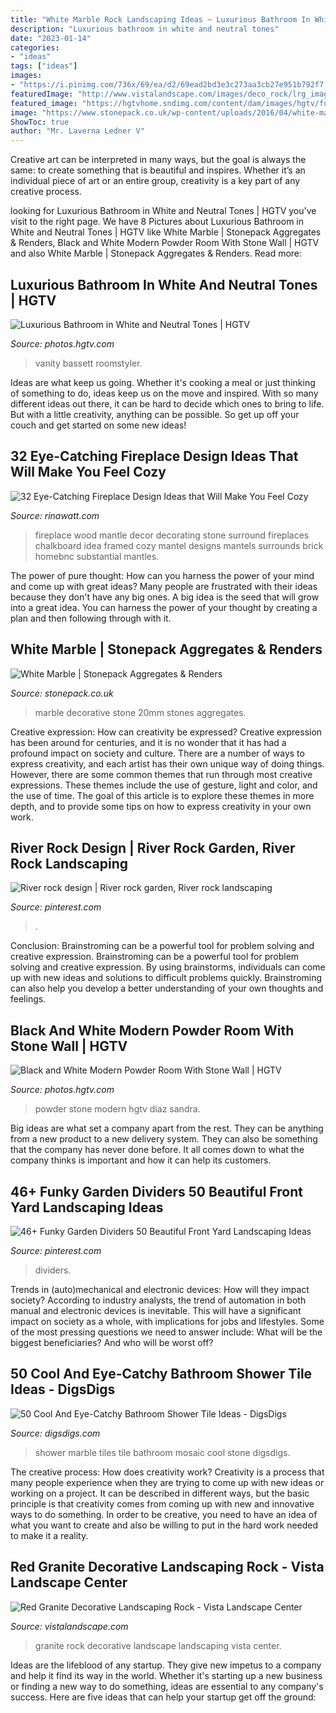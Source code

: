 ```yaml
---
title: "White Marble Rock Landscaping Ideas ~ Luxurious Bathroom In White And Neutral Tones"
description: "Luxurious bathroom in white and neutral tones"
date: "2023-01-14"
categories:
- "ideas"
tags: ["ideas"]
images:
- "https://i.pinimg.com/736x/69/ea/d2/69ead2bd3e3c273aa3cb27e951b792f7.jpg"
featuredImage: "http://www.vistalandscape.com/images/deco_rock/lrg_images/2-4_red_granite.jpg"
featured_image: "https://hgtvhome.sndimg.com/content/dam/images/hgtv/fullset/2019/9/6/0/IO_EOLO-AIDesign_Bricknell-Bachelor_6.jpg.rend.hgtvcom.966.1288.suffix/1567779284455.jpeg"
image: "https://www.stonepack.co.uk/wp-content/uploads/2016/04/white-marble-20mm-wet.jpg"
ShowToc: true
author: "Mr. Laverna Ledner V"
---
```



Creative art can be interpreted in many ways, but the goal is always the same: to create something that is beautiful and inspires. Whether it’s an individual piece of art or an entire group, creativity is a key part of any creative process.

	

		
looking for Luxurious Bathroom in White and Neutral Tones | HGTV you've visit to the right page. We have 8 Pictures about Luxurious Bathroom in White and Neutral Tones | HGTV like White Marble | Stonepack Aggregates &amp; Renders, Black and White Modern Powder Room With Stone Wall | HGTV and also White Marble | Stonepack Aggregates &amp; Renders. Read more:
		
    
## Luxurious Bathroom In White And Neutral Tones | HGTV

<img loading=lazy src="https://hgtvhome.sndimg.com/content/dam/images/hgtv/fullset/2016/6/13/0/FOD16_Pineapple-House_Bed-Bath_17.jpg.rend.hgtvcom.966.1449.suffix/1465826451114.jpeg" onerror="this.onerror=null;this.src='https://tse3.mm.bing.net/th?id=OIP.f4cKPOws3wc8Qbi4pzrGIQHaLG&amp;pid=15.1';" alt="Luxurious Bathroom in White and Neutral Tones | HGTV">

_Source: photos.hgtv.com_

>vanity bassett roomstyler. 

	

Ideas are what keep us going. Whether it's cooking a meal or just thinking of something to do, ideas keep us on the move and inspired. With so many different ideas out there, it can be hard to decide which ones to bring to life. But with a little creativity, anything can be possible. So get up off your couch and get started on some new ideas!

    
## 32 Eye-Catching Fireplace Design Ideas That Will Make You Feel Cozy

<img loading=lazy src="http://rinawatt.com/wp-content/uploads/2018/10/11-fireplace-design-ideas-homebnc.jpg" onerror="this.onerror=null;this.src='https://tse1.mm.bing.net/th?id=OIP.yZUDUPYXObLWCDsFwwpc3AHaJ4&amp;pid=15.1';" alt="32 Eye-Catching Fireplace Design Ideas that Will Make You Feel Cozy">

_Source: rinawatt.com_

>fireplace wood mantle decor decorating stone surround fireplaces chalkboard idea framed cozy mantel designs mantels surrounds brick homebnc substantial mantles. 

	

The power of pure thought: How can you harness the power of your mind and come up with great ideas?
Many people are frustrated with their ideas because they don't have any big ones. A big idea is the seed that will grow into a great idea. You can harness the power of your thought by creating a plan and then following through with it.

    
## White Marble | Stonepack Aggregates &amp; Renders

<img loading=lazy src="https://www.stonepack.co.uk/wp-content/uploads/2016/04/white-marble-20mm-wet.jpg" onerror="this.onerror=null;this.src='https://tse3.mm.bing.net/th?id=OIP.TN4ofviKnK3b2os3GLeE7gHaHa&amp;pid=15.1';" alt="White Marble | Stonepack Aggregates &amp; Renders">

_Source: stonepack.co.uk_

>marble decorative stone 20mm stones aggregates. 

	

Creative expression: How can creativity be expressed?
Creative expression has been around for centuries, and it is no wonder that it has had a profound impact on society and culture. There are a number of ways to express creativity, and each artist has their own unique way of doing things. However, there are some common themes that run through most creative expressions. These themes include the use of gesture, light and color, and the use of time. The goal of this article is to explore these themes in more depth, and to provide some tips on how to express creativity in your own work.

    
## River Rock Design | River Rock Garden, River Rock Landscaping

<img loading=lazy src="https://i.pinimg.com/736x/69/ea/d2/69ead2bd3e3c273aa3cb27e951b792f7.jpg" onerror="this.onerror=null;this.src='https://tse3.mm.bing.net/th?id=OIP.mcHS_WKOv9XJ1JVneBM48QHaNL&amp;pid=15.1';" alt="River rock design | River rock garden, River rock landscaping">

_Source: pinterest.com_

>. 

	

Conclusion: Brainstroming can be a powerful tool for problem solving and creative expression.
Brainstroming can be a powerful tool for problem solving and creative expression. By using brainstorms, individuals can come up with new ideas and solutions to difficult problems quickly. Brainstroming can also help you develop a better understanding of your own thoughts and feelings.

    
## Black And White Modern Powder Room With Stone Wall | HGTV

<img loading=lazy src="https://hgtvhome.sndimg.com/content/dam/images/hgtv/fullset/2019/9/6/0/IO_EOLO-AIDesign_Bricknell-Bachelor_6.jpg.rend.hgtvcom.966.1288.suffix/1567779284455.jpeg" onerror="this.onerror=null;this.src='https://tse3.mm.bing.net/th?id=OIP.MChWwwqXsuRTHjSdClWZDQHaJ4&amp;pid=15.1';" alt="Black and White Modern Powder Room With Stone Wall | HGTV">

_Source: photos.hgtv.com_

>powder stone modern hgtv diaz sandra. 

	

Big ideas are what set a company apart from the rest. They can be anything from a new product to a new delivery system. They can also be something that the company has never done before. It all comes down to what the company thinks is important and how it can help its customers.

    
## 46+ Funky Garden Dividers 50 Beautiful Front Yard Landscaping Ideas

<img loading=lazy src="https://i.pinimg.com/736x/24/c4/3c/24c43cd9dc5a815a47e80185c0e19670.jpg" onerror="this.onerror=null;this.src='https://tse2.mm.bing.net/th?id=OIP.RQn36pdLREmrO36bLvuh_gHaJ3&amp;pid=15.1';" alt="46+ Funky Garden Dividers 50 Beautiful Front Yard Landscaping Ideas">

_Source: pinterest.com_

>dividers. 

	

Trends in (auto)mechanical and electronic devices: How will they impact society?
According to industry analysts, the trend of automation in both manual and electronic devices is inevitable. This will have a significant impact on society as a whole, with implications for jobs and lifestyles. Some of the most pressing questions we need to answer include: What will be the biggest beneficiaries? And who will be worst off?

    
## 50 Cool And Eye-Catchy Bathroom Shower Tile Ideas - DigsDigs

<img loading=lazy src="https://www.digsdigs.com/photos/03-marble-mosaic-tiles.jpg" onerror="this.onerror=null;this.src='https://tse1.mm.bing.net/th?id=OIP.5ajKe4lapFoyAg9x9o1lIwHaLV&amp;pid=15.1';" alt="50 Cool And Eye-Catchy Bathroom Shower Tile Ideas - DigsDigs">

_Source: digsdigs.com_

>shower marble tiles tile bathroom mosaic cool stone digsdigs. 

	

The creative process: How does creativity work?
Creativity is a process that many people experience when they are trying to come up with new ideas or working on a project. It can be described in different ways, but the basic principle is that creativity comes from coming up with new and innovative ways to do something. In order to be creative, you need to have an idea of what you want to create and also be willing to put in the hard work needed to make it a reality.

    
## Red Granite Decorative Landscaping Rock - Vista Landscape Center

<img loading=lazy src="http://www.vistalandscape.com/images/deco_rock/lrg_images/2-4_red_granite.jpg" onerror="this.onerror=null;this.src='https://tse4.mm.bing.net/th?id=OIP.pTOLGSqvBAAI60iqQFluZAHaLG&amp;pid=15.1';" alt="Red Granite Decorative Landscaping Rock - Vista Landscape Center">

_Source: vistalandscape.com_

>granite rock decorative landscape landscaping vista center. 

	

Ideas are the lifeblood of any startup. They give new impetus to a company and help it find its way in the world. Whether it's starting up a new business or finding a new way to do something, ideas are essential to any company's success. Here are five ideas that can help your startup get off the ground: 

